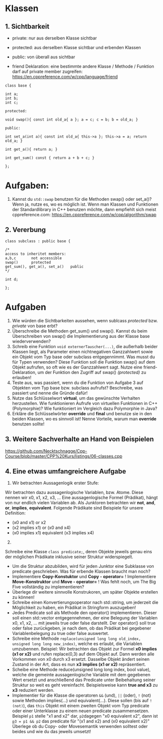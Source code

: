 # Klassen


## 1. Sichtbarkeit

* private: nur aus derselben Klasse sichtbar
* protected: aus derselben Klasse sichtbar und erbenden Klassen
* public: von überall aus sichtbar

* friend Deklaration: eine bestimmte andere Klasse / Methode / Funktion darf auf private member zugreifen: https://en.cppreference.com/w/cpp/language/friend

```
class base {

int a;
int b;
int c;

protected:

void swap(){ const int old_a{ a }; a = c; c = b; b = old_a; }

public:

int set_a(int a){ const int old_a{ this->a }; this->a = a; return old_a; }

int get_a(){ return a; }

int get_sum() const { return a + b + c; }

};
```
# Aufgaben:
1. Kannst du `std::swap` benutzen für die Methoden swap() oder set_a()? Wenn ja, nutze es, wo es möglich ist.
   Wenn man Klassen und Funktionen der Standardlibrary in C++ benutzen möchte, dann empfiehlt sich meist cppreference.com:
   https://en.cppreference.com/w/cpp/algorithm/swap


## 2. Vererbung

```
class subclass : public base {

/*
access to inheritet members:
a,b,c       not accessible
swap()      protected
get_sum(), get_a(), set_a()   public
*/

int d;

};
```

# Aufgaben
1. Wie würden die Sichtbarkeiten aussehen, wenn sublcass _protected_ bzw. _private_ von base erbt?
2. Überschreibe die Methoden get_sum() und swap(). Kannst du beim Überschreiben von swap() die Implementierung aus der Klasse base wiederverwenden?
3. Schreib eine Funktion `void externerTauscher(...)`, die außerhalb beider Klassen liegt, als Parameter einen nichtnegativen Ganzzahlwert sowie ein Objekt vom Typ base oder subclass entgegennimmt. Was musst du für Typen verwenden? Diese Funktion soll die Funktion swap() auf dem Objekt aufrufen, so oft wie es der Ganzzahlwert sagt. Nutze eine friend- Deklaration, um der Funktion den Zugriff auf swap() _(protected)_ zu erlauben!
4. Teste aus, was passiert, wenn du die Funktion von Aufgabe 3 auf Objekten vom Typ base bzw. subclass aufrufst? Beschreibe, was passiert und nenne die Gründe dafür!
5. Nutze das Schlüsselwort **virtual**, um das gewünschte Verhalten herzustellen. Wie funktionieren Aufrufe von virtuellen Funktionen in C++ (Polymorphie)? Wie funktioniert im Vergleich dazu Polymorphie in Java?
6. Erkläre die Schlüsselwörter **override** und **final** und benutze sie in den beiden Klassen, wo es sinnvoll ist! Nenne Vorteile, warum man **override** benutzen sollte!

## 3. Weitere Sachverhalte an Hand von Beispielen

https://github.com/Necktschnagge/Cpp-Course/blob/master/CPP%20Kurs/listings/06-classes.cpp

## 4. Eine etwas umfangreichere Aufgabe

1. Wir betrachten Aussagenlogik erster Stufe:

Wir betrachten dazu aussagenlogische Variablen, bzw. Atome. Diese nennen wir x0, x1, x2, x3, ...
Eine aussagenlogische Formel (Prädikat), hängt von nur endlich vielen Variablen ab. Als Junktoren betrachten wir **not**, **and**, **or**, **implies**, **equivalent**.
Folgende Prädikate sind Beispiele für unsere Definition:
* (x0 and x1) or x2
* (x2 implies x1) or (x0 and x4)
* (x0 implies x1) equivalent (x3 implies x4)

2.
Schreibe eine Klasse `class predicate;`, deren Objekte jeweils genau eins der möglichen Prädikate inklusive seiner Struktur widerspiegelt.
* Um die Struktur abzubilden, wird für jeden Junktor eine Subklasse von predicate geschrieben. Was für erbende Klassen braucht man noch?
* Implementiere **Copy-Konstuktor** und **Copy - operator=** ! Implementiere **Move-Konstruktor** und **Move - operator=** ! Was fehlt noch, um The Big Five vollständig zu implementieren? 
* Überlege dir weitere sinnvolle Konstrukoren, um später Objekte erstellen zu können!
* Schreibe einen Konvertierungsoperator nach std::string, um jederzeit die Möglichkeit zu haben, ein Prädikat in Stringform auszugeben!
* Jedes Predicate soll als Methode den operator() implementieren. Dieser soll einen std::vector<bool> entgegennehmen, der eine Belegung der Variablen x0, x1, x2, ... mit jeweils true oder false darstellt. Der operator() soll true oder false zurückgeben, je nach dem, ob das Prädikat bei gegebener Variablenbelegung zu true oder false auswertet.
* Schreibe eine Methode `replace(unsigned long long old_index, unsigned long long new_index)`, welche es erlaubt, die Variablen umzubennen. Beispiel: Wir betrachten das Objekt zur Formel **x0 implies (x1 or x2)** und rufen replace(0,3) auf dem Objekt auf. Dann werden alle Vorkommen von x0 durch x3 ersetzt. Dasselbe Objekt ändert seinen Zustand in der Art, dass es nun **x3 implies (x1 or x2)** repräsentiert.
* Scheibe eine Methode reduce(unsigned long long index, bool value), welche die gemeinte aussagenlogische Variable mit dem gegebenen Wert ersetzt und anschließend das Predicate unter Beibehaltung seiner Struktur so weit es geht vereinfacht. Beispielsweise kann **true and x3** zu **x3** reduziert werden.
* Implementier für die Klasse die operatoren `&&` (und), `||` (oder), `!` (not) sowie Methoden implies(...) und equivalent(...). Diese sollen (bis auf `! (not)`), das `this` Objekt mit einem zweiten Objekt vom Typ predicate oder einer Unterklasse zu einem neuen predicate zusammensetzen. Beispiel `p1` stelle "x1 and x2" dar, `p2`dagegen "x0 equivalent x2", dann ist `p3 = p1 && p2` das predicate für "(x1 and x2) and (x0 equivalent x2)" Überlege ob du Copy- oder Movesemantik verwenden solltest oder beides und wie du das jeweils umsetzt!

